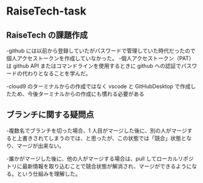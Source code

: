 # RaiseTech-task

## RaiseTech の課題作成

-github には以前から登録していたがパスワードで管理していた時代だったので個人アクセストークンを作成していなかった。 -個人アクセストークン（PAT）は github API またはコマンドラインを使用するときに github への認証でパスワードの代わりとなることを学んだ。

-cloud9 のターミナルからの作成ではなく vscode と GitHubDesktop で作成したため、今後ターミナルからの作成にも慣れる必要がある

## ブランチに関する疑問点

-複数名でブランチを切った場合、1 人目がマージした後に、別の人がマージすると上書きされてしまうのでは、と思ったが、この状態では「競合」状態となり、マージが出来ない。

-誰かがマージした後に、他の人がマージする場合は、pull してローカルリポジトリに最新情報を取り込むことで競合状態が解消され、マージができるようになる。という仕組みを理解した。
